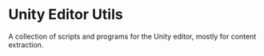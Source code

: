 Unity Editor Utils
==================

A collection of scripts and programs for the Unity editor, mostly for content extraction.
